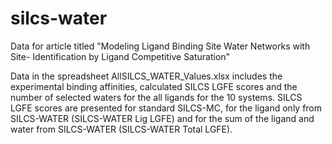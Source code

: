 # silcs-water
Data for article titled "Modeling Ligand Binding Site Water Networks with Site- Identification by Ligand Competitive Saturation"

Data in the spreadsheet AllSILCS_WATER_Values.xlsx includes the experimental binding
affinities, calculated SILCS LGFE scores and the number of selected waters for the all ligands
for the 10 systems. SILCS LGFE scores are presented for standard SILCS-MC, for the ligand
only from SILCS-WATER (SILCS-WATER Lig LGFE) and for the sum of the ligand and water
from SILCS-WATER (SILCS-WATER Total LGFE).
